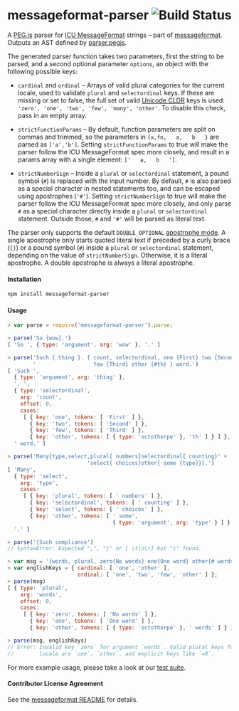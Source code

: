 # messageformat-parser  <a href="http://travis-ci.org/messageformat/parser"><img align="right" alt="Build Status" src="https://secure.travis-ci.org/messageformat/parser.png"></a>

A [PEG.js] parser for [ICU MessageFormat] strings – part of [messageformat].
Outputs an AST defined by [parser.pegjs].

The generated parser function takes two parameters, first the string to be
parsed, and a second optional parameter `options`, an object with the following
possible keys:

- `cardinal` and `ordinal` – Arrays of valid plural categories for the current
  locale, used to validate `plural` and `selectordinal` keys. If these are
  missing or set to false, the full set of valid [Unicode CLDR] keys is used:
  `'zero', 'one', 'two', 'few', 'many', 'other'`. To disable this check, pass in
  an empty array.

- `strictFunctionParams` – By default, function parameters are split on commas
  and trimmed, so the parameters in `{x,fn,   a,   b   }` are parsed as
  `['a','b']`. Setting `strictFunctionParams` to true will make the parser
  follow the ICU MessageFormat spec more closely, and result in a params array
  with a single element: `['   a,   b   ']`.

- `strictNumberSign` – Inside a `plural` or `selectordinal` statement, a pound
  symbol (`#`) is replaced with the input number. By default, `#` is also parsed
  as a special character in nested statements too, and can be escaped using
  apostrophes (`'#'`). Setting `strictNumberSign` to true will make the parser
  follow the ICU MessageFormat spec more closely, and only parse `#` as a
  special character directly inside a `plural` or `selectordinal` statement.
  Outside those, `#` and `'#'` will be parsed as literal text.

The parser only supports the default `DOUBLE_OPTIONAL` [apostrophe mode]. A
single apostrophe only starts quoted literal text if preceded by a curly brace
(`{}`) or a pound symbol (`#`) inside a `plural` or `selectordinal` statement,
depending on the value of `strictNumberSign`. Otherwise, it is a literal
apostrophe. A double apostrophe is always a literal apostrophe.

[ICU MessageFormat]: https://messageformat.github.io/guide/
[messageformat]: https://messageformat.github.io/
[parser.pegjs]: ./parser.pegjs
[PEG.js]: http://pegjs.org/
[Unicode CLDR]: http://cldr.unicode.org/index/cldr-spec/plural-rules
[apostrophe mode]: http://www.icu-project.org/apiref/icu4c/messagepattern_8h.html#af6e0757e0eb81c980b01ee5d68a9978b


#### Installation

```sh
npm install messageformat-parser
```


#### Usage

```js
> var parse = require('messageformat-parser').parse;

> parse('So {wow}.')
[ 'So ', { type: 'argument', arg: 'wow' }, '.' ]

> parse('Such { thing }. { count, selectordinal, one {First} two {Second}' +
        '                  few {Third} other {#th} } word.')
[ 'Such ',
  { type: 'argument', arg: 'thing' },
  '. ',
  { type: 'selectordinal',
    arg: 'count',
    offset: 0,
    cases:
     [ { key: 'one', tokens: [ 'First' ] },
       { key: 'two', tokens: [ 'Second' ] },
       { key: 'few', tokens: [ 'Third' ] },
       { key: 'other', tokens: [ { type: 'octothorpe' }, 'th' ] } ] },
  ' word.' ]

> parse('Many{type,select,plural{ numbers}selectordinal{ counting}' +
                         'select{ choices}other{ some {type}}}.')
[ 'Many',
  { type: 'select',
    arg: 'type',
    cases:
     [ { key: 'plural', tokens: [ ' numbers' ] },
       { key: 'selectordinal', tokens: [ ' counting' ] },
       { key: 'select', tokens: [ ' choices' ] },
       { key: 'other', tokens: [ ' some',
                                 { type: 'argument', arg: 'type' } ] } ] },
  '.' ]

> parse('{Such compliance')
// SyntaxError: Expected ",", "}" or [ \t\n\r] but "c" found.

> var msg = '{words, plural, zero{No words} one{One word} other{# words}}';
> var englishKeys = { cardinal: [ 'one', 'other' ],
                      ordinal: [ 'one', 'two', 'few', 'other' ] };
> parse(msg)
[ { type: 'plural',
    arg: 'words',
    offset: 0,
    cases:
     [ { key: 'zero', tokens: [ 'No words' ] },
       { key: 'one', tokens: [ 'One word' ] },
       { key: 'other', tokens: [ { type: 'octothorpe' }, ' words' ] } ] } ]

> parse(msg, englishKeys)
// Error: Invalid key `zero` for argument `words`. Valid plural keys for this
//        locale are `one`, `other`, and explicit keys like `=0`.
```

For more example usage, please take a look at our [test suite](./test.js).

#### Contributor License Agreement
See the [messageformat README][CLA] for details.

[CLA]: https://github.com/messageformat/messageformat.js#contributor-license-agreement
